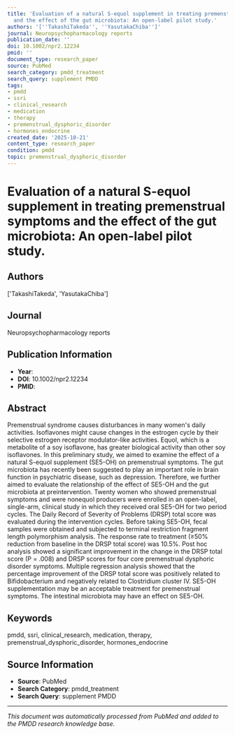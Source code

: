 ```yaml
---
title: 'Evaluation of a natural S-equol supplement in treating premenstrual symptoms
  and the effect of the gut microbiota: An open-label pilot study.'
authors: '[''TakashiTakeda'', ''YasutakaChiba'']'
journal: Neuropsychopharmacology reports
publication_date: ''
doi: 10.1002/npr2.12234
pmid: ''
document_type: research_paper
source: PubMed
search_category: pmdd_treatment
search_query: supplement PMDD
tags:
- pmdd
- ssri
- clinical_research
- medication
- therapy
- premenstrual_dysphoric_disorder
- hormones_endocrine
created_date: '2025-10-21'
content_type: research_paper
condition: pmdd
topic: premenstrual_dysphoric_disorder
---
```


# Evaluation of a natural S-equol supplement in treating premenstrual symptoms and the effect of the gut microbiota: An open-label pilot study.

## Authors
['TakashiTakeda', 'YasutakaChiba']

## Journal
Neuropsychopharmacology reports

## Publication Information
- **Year**: 
- **DOI**: 10.1002/npr2.12234
- **PMID**: 

## Abstract
Premenstrual syndrome causes disturbances in many women's daily activities. Isoflavones might cause changes in the estrogen cycle by their selective estrogen receptor modulator-like activities. Equol, which is a metabolite of a soy isoflavone, has greater biological activity than other soy isoflavones. In this preliminary study, we aimed to examine the effect of a natural S-equol supplement (SE5-OH) on premenstrual symptoms. The gut microbiota has recently been suggested to play an important role in brain function in psychiatric disease, such as depression. Therefore, we further aimed to evaluate the relationship of the effect of SE5-OH and the gut microbiota at preintervention. Twenty women who showed premenstrual symptoms and were nonequol producers were enrolled in an open-label, single-arm, clinical study in which they received oral SE5-OH for two period cycles. The Daily Record of Severity of Problems (DRSP) total score was evaluated during the intervention cycles. Before taking SE5-OH, fecal samples were obtained and subjected to terminal restriction fragment length polymorphism analysis. The response rate to treatment (≥50% reduction from baseline in the DRSP total score) was 10.5%. Post hoc analysis showed a significant improvement in the change in the DRSP total score (P = .008) and DRSP scores for four core premenstrual dysphoric disorder symptoms. Multiple regression analysis showed that the percentage improvement of the DRSP total score was positively related to Bifidobacterium and negatively related to Clostridium cluster IV. SE5-OH supplementation may be an acceptable treatment for premenstrual symptoms. The intestinal microbiota may have an effect on SE5-OH.

## Keywords
pmdd, ssri, clinical_research, medication, therapy, premenstrual_dysphoric_disorder, hormones_endocrine

## Source Information
- **Source**: PubMed
- **Search Category**: pmdd_treatment
- **Search Query**: supplement PMDD

---
*This document was automatically processed from PubMed and added to the PMDD research knowledge base.*
